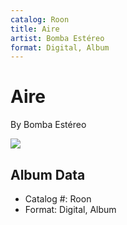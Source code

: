```yaml
---
catalog: Roon
title: Aire
artist: Bomba Estéreo
format: Digital, Album
---
```


# Aire

By Bomba Estéreo

![](../../assets/albumcovers/Bomba_Estéreo-Aire.png)

## Album Data

- Catalog #: Roon
- Format: Digital, Album

